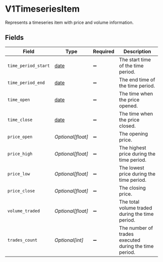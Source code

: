 # V1TimeseriesItem

Represents a timeseries item with price and volume information.


## Fields

| Field                                                                | Type                                                                 | Required                                                             | Description                                                          |
| -------------------------------------------------------------------- | -------------------------------------------------------------------- | -------------------------------------------------------------------- | -------------------------------------------------------------------- |
| `time_period_start`                                                  | [date](https://docs.python.org/3/library/datetime.html#date-objects) | :heavy_minus_sign:                                                   | The start time of the time period.                                   |
| `time_period_end`                                                    | [date](https://docs.python.org/3/library/datetime.html#date-objects) | :heavy_minus_sign:                                                   | The end time of the time period.                                     |
| `time_open`                                                          | [date](https://docs.python.org/3/library/datetime.html#date-objects) | :heavy_minus_sign:                                                   | The time when the price opened.                                      |
| `time_close`                                                         | [date](https://docs.python.org/3/library/datetime.html#date-objects) | :heavy_minus_sign:                                                   | The time when the price closed.                                      |
| `price_open`                                                         | *Optional[float]*                                                    | :heavy_minus_sign:                                                   | The opening price.                                                   |
| `price_high`                                                         | *Optional[float]*                                                    | :heavy_minus_sign:                                                   | The highest price during the time period.                            |
| `price_low`                                                          | *Optional[float]*                                                    | :heavy_minus_sign:                                                   | The lowest price during the time period.                             |
| `price_close`                                                        | *Optional[float]*                                                    | :heavy_minus_sign:                                                   | The closing price.                                                   |
| `volume_traded`                                                      | *Optional[float]*                                                    | :heavy_minus_sign:                                                   | The total volume traded during the time period.                      |
| `trades_count`                                                       | *Optional[int]*                                                      | :heavy_minus_sign:                                                   | The number of trades executed during the time period.                |